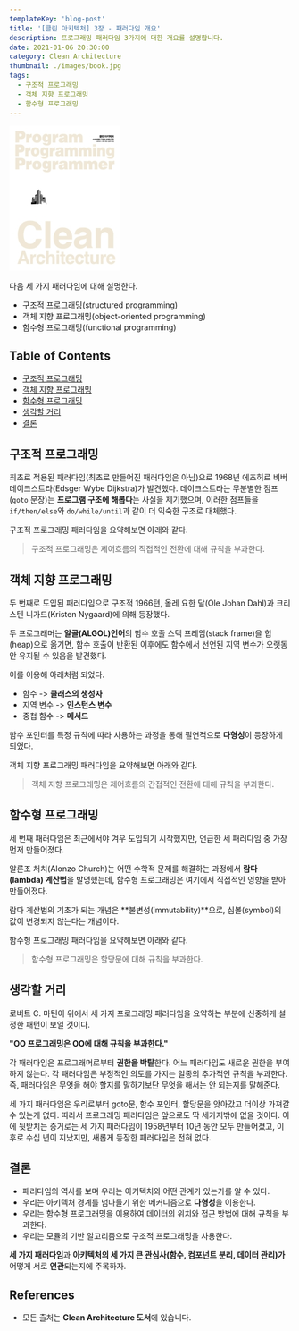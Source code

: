 ```yaml
---
templateKey: 'blog-post'
title: '[클린 아키텍처] 3장 - 패러다임 개요'
description: 프로그래밍 패러다임 3가지에 대한 개요를 설명합니다.
date: 2021-01-06 20:30:00
category: Clean Architecture
thumbnail: ./images/book.jpg
tags:
  - 구조적 프로그래밍
  - 객체 지향 프로그래밍
  - 함수형 프로그래밍
---
```


![2020_retro_thumbnail](./images/book.jpg)

다음 세 가지 패러다임에 대해 설명한다.

- 구조적 프로그래밍(structured programming)
- 객체 지향 프로그래밍(object-oriented programming)
- 함수형 프로그래밍(functional programming)

## Table of Contents

- [구조적 프로그래밍](#구조적-프로그래밍)
- [객체 지향 프로그래밍](#객체-지향-프로그래밍)
- [함수형 프로그래밍](#함수형-프로그래밍)
- [생각할 거리](#생각할-거리)
- [결론](#결론)

## 구조적 프로그래밍

최초로 적용된 패러다임(최초로 만들어진 패러다임은 아님)으로 1968년 에츠허르 비버 데이크스트라(Edsger Wybe Dijkstra)가 발견했다. 데이크스트라는 무분별한 점프(`goto` 문장)는 **프로그램 구조에 해롭다**는 사실을 제기했으며, 이러한 점프들을 `if/then/else`와 `do/while/until`과 같이 더 익숙한 구조로 대체했다.

구조적 프로그래밍 패러다임을 요약해보면 아래와 같다.

> 구조적 프로그래밍은 제어흐름의 직접적인 전환에 대해 규칙을 부과한다.

## 객체 지향 프로그래밍

두 번째로 도입된 패러다임으로 구조적 1966텬, 올레 요한 달(Ole Johan Dahl)과 크리스텐 니가드(Kristen Nygaard)에 의해 등장했다.

두 프로그래머는 **알골(ALGOL)언어**의 함수 호출 스택 프레임(stack frame)을 힙(heap)으로 옮기면, 함수 호출이 반환된 이후에도 함수에서 선언된 지역 변수가 오랫동안 유지될 수 있음을 발견했다.

이를 이용해 아래처럼 되었다.

- 함수 -> **클래스의 생성자**
- 지역 변수 -> **인스턴스 변수**
- 중첩 함수 -> **메서드**

함수 포인터를 특정 규칙에 따라 사용하는 과정을 통해 필연적으로 **다형성**이 등장하게 되었다.

객체 지향 프로그래밍 패러다임을 요약해보면 아래와 같다.

> 객체 지향 프로그래밍은 제어흐름의 간접적인 전환에 대해 규칙을 부과한다.

## 함수형 프로그래밍

세 번째 패러다임은 최근에서야 겨우 도입되기 시작했지만, 언급한 세 패러다임 중 가장 먼저 만들어졌다.

알론조 처치(Alonzo Church)는 어떤 수학적 문제를 해결하는 과정에서 **람다(lambda) 계산법**을 발명했는데, 함수형 프로그래밍은 여기에서 직접적인 영향을 받아 만들어졌다.

람다 계산법의 기초가 되는 개념은 **불변성(immutability)**으로, 심볼(symbol)의 값이 변경되지 않는다는 개념이다.

함수형 프로그래밍 패러다임을 요약해보면 아래와 같다.

> 함수형 프로그래밍은 할당문에 대해 규칙을 부과한다.

## 생각할 거리

로버트 C. 마틴이 위에서 세 가지 프로그래밍 패러다임을 요약하는 부분에 신중하게 설정한 패턴이 보일 것이다.

**"OO 프로그래밍은 OO에 대해 규칙을 부과한다."**

각 패러다임은 프로그래머로부터 **권한을 박탈**한다. 어느 패러다임도 새로운 권한을 부여하지 않는다. 각 패러다임은 부정적인 의도를 가지는 일종의 추가적인 규칙을 부과한다. 즉, 패러다임은 무엇을 해야 할지를 말하기보단 무엇을 해서는 안 되는지를 말해준다.

세 가지 패러다임은 우리로부터 goto문, 함수 포인터, 할당문을 앗아갔고 더이상 가져갈 수 있는게 없다. 따라서 프로그래밍 패러다임은 앞으로도 딱 세가지밖에 없을 것이다. 이에 뒷받치는 증거로는 세 가지 패러다임이 1958년부터 10년 동안 모두 만들어졌고, 이후로 수십 년이 지났지만, 새롭게 등장한 패러다임은 전혀 없다.

## 결론

- 패러다임의 역사를 보며 우리는 아키텍처와 어떤 관계가 있는가를 알 수 있다.
- 우리는 아키텍처 경계를 넘나들기 위한 메커니즘으로 **다형성**을 이용한다.
- 우리는 함수형 프로그래밍을 이용하여 데이터의 위치와 접근 방법에 대해 규칙을 부과한다.
- 우리는 모듈의 기반 알고리즘으로 구조적 프로그래밍을 사용한다.

**세 가지 패러다임**과 **아키텍처의 세 가지 큰 관심사(함수, 컴포넌트 분리, 데이터 관리)가** 어떻게 서로 **연관**되는지에 주목하자.

## References

- 모든 출처는 **Clean Architecture 도서**에 있습니다.
